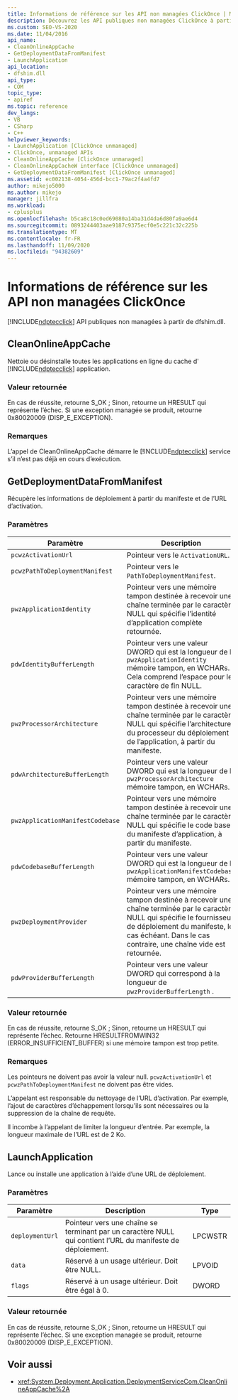 ```yaml
---
title: Informations de référence sur les API non managées ClickOnce | Microsoft Docs
description: Découvrez les API publiques non managées ClickOnce à partir de dfshim.dll, notamment CleanOnlineAppCache, GetDeploymentDataFromManifest et LaunchApplication.
ms.custom: SEO-VS-2020
ms.date: 11/04/2016
api_name:
- CleanOnlineAppCache
- GetDeploymentDataFromManifest
- LaunchApplication
api_location:
- dfshim.dll
api_type:
- COM
topic_type:
- apiref
ms.topic: reference
dev_langs:
- VB
- CSharp
- C++
helpviewer_keywords:
- LaunchApplication [ClickOnce unmanaged]
- ClickOnce, unmanaged APIs
- CleanOnlineAppCache [ClickOnce unmanaged]
- CleanOnlineAppCacheW interface [ClickOnce unmanaged]
- GetDeploymentDataFromManifest [ClickOnce unmanaged]
ms.assetid: ec002138-4054-456d-bcc1-79ac2f4a4fd7
author: mikejo5000
ms.author: mikejo
manager: jillfra
ms.workload:
- cplusplus
ms.openlocfilehash: b5ca8c18c0ed69080a14ba31d4da6d80fa9ae6d4
ms.sourcegitcommit: 0893244403aae9187c9375ecf0e5c221c32c225b
ms.translationtype: MT
ms.contentlocale: fr-FR
ms.lasthandoff: 11/09/2020
ms.locfileid: "94382609"
---
```

# <a name="clickonce-unmanaged-api-reference"></a>Informations de référence sur les API non managées ClickOnce
[!INCLUDE[ndptecclick](../deployment/includes/ndptecclick_md.md)] API publiques non managées à partir de dfshim.dll.

## <a name="cleanonlineappcache"></a>CleanOnlineAppCache
 Nettoie ou désinstalle toutes les applications en ligne du cache d' [!INCLUDE[ndptecclick](../deployment/includes/ndptecclick_md.md)] application.

### <a name="return-value"></a>Valeur retournée
 En cas de réussite, retourne S_OK ; Sinon, retourne un HRESULT qui représente l’échec. Si une exception managée se produit, retourne 0x80020009 (DISP_E_EXCEPTION).

### <a name="remarks"></a>Remarques
 L’appel de CleanOnlineAppCache démarre le [!INCLUDE[ndptecclick](../deployment/includes/ndptecclick_md.md)] service s’il n’est pas déjà en cours d’exécution.

## <a name="getdeploymentdatafrommanifest"></a>GetDeploymentDataFromManifest
 Récupère les informations de déploiement à partir du manifeste et de l’URL d’activation.

### <a name="parameters"></a>Paramètres

|Paramètre|Description|Type|
|---------------|-----------------|----------|
|`pcwzActivationUrl`|Pointeur vers le `ActivationURL`.|LPCWSTR|
|`pcwzPathToDeploymentManifest`|Pointeur vers le `PathToDeploymentManifest`.|LPCWSTR|
|`pwzApplicationIdentity`|Pointeur vers une mémoire tampon destinée à recevoir une chaîne terminée par le caractère NULL qui spécifie l’identité d’application complète retournée.|LPWSTR|
|`pdwIdentityBufferLength`|Pointeur vers une valeur DWORD qui est la longueur de la `pwzApplicationIdentity` mémoire tampon, en WCHARs. Cela comprend l’espace pour le caractère de fin NULL.|LPDWORD|
|`pwzProcessorArchitecture`|Pointeur vers une mémoire tampon destinée à recevoir une chaîne terminée par le caractère NULL qui spécifie l’architecture du processeur du déploiement de l’application, à partir du manifeste.|LPWSTR|
|`pdwArchitectureBufferLength`|Pointeur vers une valeur DWORD qui est la longueur de la `pwzProcessorArchitecture` mémoire tampon, en WCHARs.|LPDWORD|
|`pwzApplicationManifestCodebase`|Pointeur vers une mémoire tampon destinée à recevoir une chaîne terminée par le caractère NULL qui spécifie le code base du manifeste d’application, à partir du manifeste.|LPWSTR|
|`pdwCodebaseBufferLength`|Pointeur vers une valeur DWORD qui est la longueur de la `pwzApplicationManifestCodebase` mémoire tampon, en WCHARs.|LPDWORD|
|`pwzDeploymentProvider`|Pointeur vers une mémoire tampon destinée à recevoir une chaîne terminée par le caractère NULL qui spécifie le fournisseur de déploiement du manifeste, le cas échéant. Dans le cas contraire, une chaîne vide est retournée.|LPWSTR|
|`pdwProviderBufferLength`|Pointeur vers une valeur DWORD qui correspond à la longueur de `pwzProviderBufferLength` .|LPDWORD|

### <a name="return-value"></a>Valeur retournée
 En cas de réussite, retourne S_OK ; Sinon, retourne un HRESULT qui représente l’échec. Retourne HRESULTFROMWIN32 (ERROR_INSUFFICIENT_BUFFER) si une mémoire tampon est trop petite.

### <a name="remarks"></a>Remarques
 Les pointeurs ne doivent pas avoir la valeur null. `pcwzActivationUrl` et `pcwzPathToDeploymentManifest` ne doivent pas être vides.

 L’appelant est responsable du nettoyage de l’URL d’activation. Par exemple, l’ajout de caractères d’échappement lorsqu’ils sont nécessaires ou la suppression de la chaîne de requête.

 Il incombe à l’appelant de limiter la longueur d’entrée. Par exemple, la longueur maximale de l’URL est de 2 Ko.

## <a name="launchapplication"></a>LaunchApplication
 Lance ou installe une application à l’aide d’une URL de déploiement.

### <a name="parameters"></a>Paramètres

|Paramètre|Description|Type|
|---------------|-----------------|----------|
|`deploymentUrl`|Pointeur vers une chaîne se terminant par un caractère NULL qui contient l’URL du manifeste de déploiement.|LPCWSTR|
|`data`|Réservé à un usage ultérieur. Doit être NULL.|LPVOID|
|`flags`|Réservé à un usage ultérieur. Doit être égal à 0.|DWORD|

### <a name="return-value"></a>Valeur retournée
 En cas de réussite, retourne S_OK ; Sinon, retourne un HRESULT qui représente l’échec. Si une exception managée se produit, retourne 0x80020009 (DISP_E_EXCEPTION).

## <a name="see-also"></a>Voir aussi
- <xref:System.Deployment.Application.DeploymentServiceCom.CleanOnlineAppCache%2A>